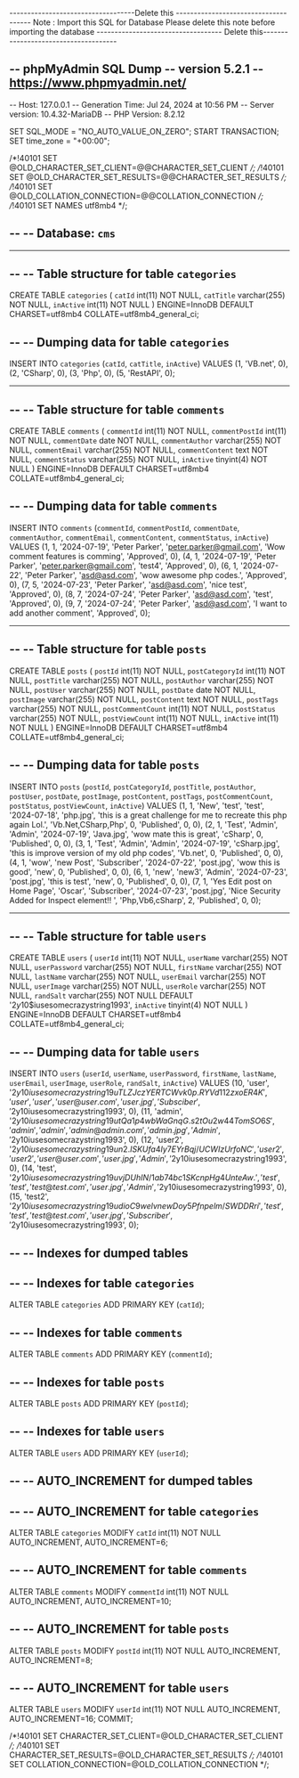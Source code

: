 -----------------------------------Delete this -------------------------------------
Note : Import this SQL for Database
Please delete this note before importing the database
----------------------------------- Delete this-------------------------------------


-- phpMyAdmin SQL Dump
-- version 5.2.1
-- https://www.phpmyadmin.net/
--
-- Host: 127.0.0.1
-- Generation Time: Jul 24, 2024 at 10:56 PM
-- Server version: 10.4.32-MariaDB
-- PHP Version: 8.2.12

SET SQL_MODE = "NO_AUTO_VALUE_ON_ZERO";
START TRANSACTION;
SET time_zone = "+00:00";


/*!40101 SET @OLD_CHARACTER_SET_CLIENT=@@CHARACTER_SET_CLIENT */;
/*!40101 SET @OLD_CHARACTER_SET_RESULTS=@@CHARACTER_SET_RESULTS */;
/*!40101 SET @OLD_COLLATION_CONNECTION=@@COLLATION_CONNECTION */;
/*!40101 SET NAMES utf8mb4 */;

--
-- Database: `cms`
--

-- --------------------------------------------------------

--
-- Table structure for table `categories`
--

CREATE TABLE `categories` (
  `catId` int(11) NOT NULL,
  `catTitle` varchar(255) NOT NULL,
  `inActive` int(11) NOT NULL
) ENGINE=InnoDB DEFAULT CHARSET=utf8mb4 COLLATE=utf8mb4_general_ci;

--
-- Dumping data for table `categories`
--

INSERT INTO `categories` (`catId`, `catTitle`, `inActive`) VALUES
(1, 'VB.net', 0),
(2, 'CSharp', 0),
(3, 'Php', 0),
(5, 'RestAPI', 0);

-- --------------------------------------------------------

--
-- Table structure for table `comments`
--

CREATE TABLE `comments` (
  `commentId` int(11) NOT NULL,
  `commentPostId` int(11) NOT NULL,
  `commentDate` date NOT NULL,
  `commentAuthor` varchar(255) NOT NULL,
  `commentEmail` varchar(255) NOT NULL,
  `commentContent` text NOT NULL,
  `commentStatus` varchar(255) NOT NULL,
  `inActive` tinyint(4) NOT NULL
) ENGINE=InnoDB DEFAULT CHARSET=utf8mb4 COLLATE=utf8mb4_general_ci;

--
-- Dumping data for table `comments`
--

INSERT INTO `comments` (`commentId`, `commentPostId`, `commentDate`, `commentAuthor`, `commentEmail`, `commentContent`, `commentStatus`, `inActive`) VALUES
(1, 1, '2024-07-19', 'Peter Parker', 'peter.parker@gmail.com', 'Wow comment features is comming', 'Approved', 0),
(4, 1, '2024-07-19', 'Peter Parker', 'peter.parker@gmail.com', 'test4', 'Approved', 0),
(6, 1, '2024-07-22', 'Peter Parker', 'asd@asd.com', 'wow awesome php codes.', 'Approved', 0),
(7, 5, '2024-07-23', 'Peter Parker', 'asd@asd.com', 'nice test', 'Approved', 0),
(8, 7, '2024-07-24', 'Peter Parker', 'asd@asd.com', 'test', 'Approved', 0),
(9, 7, '2024-07-24', 'Peter Parker', 'asd@asd.com', 'I want to add another comment', 'Approved', 0);

-- --------------------------------------------------------

--
-- Table structure for table `posts`
--

CREATE TABLE `posts` (
  `postId` int(11) NOT NULL,
  `postCategoryId` int(11) NOT NULL,
  `postTitle` varchar(255) NOT NULL,
  `postAuthor` varchar(255) NOT NULL,
  `postUser` varchar(255) NOT NULL,
  `postDate` date NOT NULL,
  `postImage` varchar(255) NOT NULL,
  `postContent` text NOT NULL,
  `postTags` varchar(255) NOT NULL,
  `postCommentCount` int(11) NOT NULL,
  `postStatus` varchar(255) NOT NULL,
  `postViewCount` int(11) NOT NULL,
  `inActive` int(11) NOT NULL
) ENGINE=InnoDB DEFAULT CHARSET=utf8mb4 COLLATE=utf8mb4_general_ci;

--
-- Dumping data for table `posts`
--

INSERT INTO `posts` (`postId`, `postCategoryId`, `postTitle`, `postAuthor`, `postUser`, `postDate`, `postImage`, `postContent`, `postTags`, `postCommentCount`, `postStatus`, `postViewCount`, `inActive`) VALUES
(1, 1, 'New', 'test', 'test', '2024-07-18', 'php.jpg', 'this is a great challenge for me to recreate this php again Lol.', 'Vb.Net,CSharp,Php', 0, 'Published', 0, 0),
(2, 1, 'Test', 'Admin', 'Admin', '2024-07-19', 'Java.jpg', 'wow mate this is great', 'cSharp', 0, 'Published', 0, 0),
(3, 1, 'Test', 'Admin', 'Admin', '2024-07-19', 'cSharp.jpg', 'this is improve version of my old php codes', 'Vb.net', 0, 'Published', 0, 0),
(4, 1, 'wow', 'new Post', 'Subscriber', '2024-07-22', 'post.jpg', 'wow this is good', 'new', 0, 'Published', 0, 0),
(6, 1, 'new', 'new3', 'Admin', '2024-07-23', 'post.jpg', 'this is test', 'new', 0, 'Published', 0, 0),
(7, 1, 'Yes Edit post on Home Page', 'Oscar', 'Subscriber', '2024-07-23', 'post.jpg', 'Nice Security Added for Inspect element!! ', 'Php,Vb6,cSharp', 2, 'Published', 0, 0);

-- --------------------------------------------------------

--
-- Table structure for table `users`
--

CREATE TABLE `users` (
  `userId` int(11) NOT NULL,
  `userName` varchar(255) NOT NULL,
  `userPassword` varchar(255) NOT NULL,
  `firstName` varchar(255) NOT NULL,
  `lastName` varchar(255) NOT NULL,
  `userEmail` varchar(255) NOT NULL,
  `userImage` varchar(255) NOT NULL,
  `userRole` varchar(255) NOT NULL,
  `randSalt` varchar(255) NOT NULL DEFAULT '$2y$10$iusesomecrazystring1993',
  `inActive` tinyint(4) NOT NULL
) ENGINE=InnoDB DEFAULT CHARSET=utf8mb4 COLLATE=utf8mb4_general_ci;

--
-- Dumping data for table `users`
--

INSERT INTO `users` (`userId`, `userName`, `userPassword`, `firstName`, `lastName`, `userEmail`, `userImage`, `userRole`, `randSalt`, `inActive`) VALUES
(10, 'user', '$2y$10$iusesomecrazystring19uTLZJczYERTCWvk0p.RYVd112zxoER4K', 'user', 'user', 'user@user.com', 'user.jpg', 'Subsciber', '$2y$10$iusesomecrazystring1993', 0),
(11, 'admin', '$2y$10$iusesomecrazystring19utQa1p4wbWaGnqG.s2tOu2w44TomSO6S', 'admin', 'admin', 'admin@admin.com', 'admin.jpg', 'Admin', '$2y$10$iusesomecrazystring1993', 0),
(12, 'user2', '$2y$10$iusesomecrazystring19un2.ISKUfa4Iy7EYrBqj/UCWIzUrfoNC', 'user2', 'user2', 'user@user.com', 'user.jpg', 'Admin', '$2y$10$iusesomecrazystring1993', 0),
(14, 'test', '$2y$10$iusesomecrazystring19uvjDUhIN/1ab74bc1SKcnpHg4UnteAw.', 'test', 'test', 'test@test.com', 'user.jpg', 'Admin', '$2y$10$iusesomecrazystring1993', 0),
(15, 'test2', '$2y$10$iusesomecrazystring19udioC9welvnewDoy5Pfnpelm/SWDDRri', 'test', 'test', 'test@test.com', 'user.jpg', 'Subscriber', '$2y$10$iusesomecrazystring1993', 0);

--
-- Indexes for dumped tables
--

--
-- Indexes for table `categories`
--
ALTER TABLE `categories`
  ADD PRIMARY KEY (`catId`);

--
-- Indexes for table `comments`
--
ALTER TABLE `comments`
  ADD PRIMARY KEY (`commentId`);

--
-- Indexes for table `posts`
--
ALTER TABLE `posts`
  ADD PRIMARY KEY (`postId`);

--
-- Indexes for table `users`
--
ALTER TABLE `users`
  ADD PRIMARY KEY (`userId`);

--
-- AUTO_INCREMENT for dumped tables
--

--
-- AUTO_INCREMENT for table `categories`
--
ALTER TABLE `categories`
  MODIFY `catId` int(11) NOT NULL AUTO_INCREMENT, AUTO_INCREMENT=6;

--
-- AUTO_INCREMENT for table `comments`
--
ALTER TABLE `comments`
  MODIFY `commentId` int(11) NOT NULL AUTO_INCREMENT, AUTO_INCREMENT=10;

--
-- AUTO_INCREMENT for table `posts`
--
ALTER TABLE `posts`
  MODIFY `postId` int(11) NOT NULL AUTO_INCREMENT, AUTO_INCREMENT=8;

--
-- AUTO_INCREMENT for table `users`
--
ALTER TABLE `users`
  MODIFY `userId` int(11) NOT NULL AUTO_INCREMENT, AUTO_INCREMENT=16;
COMMIT;

/*!40101 SET CHARACTER_SET_CLIENT=@OLD_CHARACTER_SET_CLIENT */;
/*!40101 SET CHARACTER_SET_RESULTS=@OLD_CHARACTER_SET_RESULTS */;
/*!40101 SET COLLATION_CONNECTION=@OLD_COLLATION_CONNECTION */;
